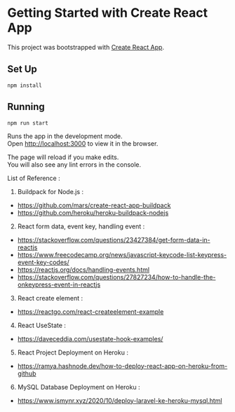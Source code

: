 # Getting Started with Create React App

This project was bootstrapped with [Create React App](https://github.com/facebook/create-react-app).

## Set Up

`npm install`

## Running

`npm run start`

Runs the app in the development mode.\
Open [http://localhost:3000](http://localhost:3000) to view it in the browser.

The page will reload if you make edits.\
You will also see any lint errors in the console.

List of Reference :

1. Buildpack for Node.js : 
- https://github.com/mars/create-react-app-buildpack
- https://github.com/heroku/heroku-buildpack-nodejs

2. React form data, event key, handling event :
- https://stackoverflow.com/questions/23427384/get-form-data-in-reactjs
- https://www.freecodecamp.org/news/javascript-keycode-list-keypress-event-key-codes/
- https://reactjs.org/docs/handling-events.html
- https://stackoverflow.com/questions/27827234/how-to-handle-the-onkeypress-event-in-reactjs

3. React create element :
- https://reactgo.com/react-createelement-example

4. React UseState :
- https://daveceddia.com/usestate-hook-examples/

5. React Project Deployment on Heroku :
- https://ramya.hashnode.dev/how-to-deploy-react-app-on-heroku-from-github

6. MySQL Database Deployment on Heroku :
- https://www.ismynr.xyz/2020/10/deploy-laravel-ke-heroku-mysql.html
